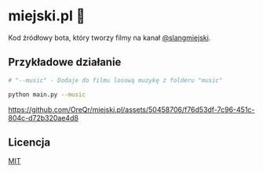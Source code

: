 # miejski.pl 🐀
Kod źródłowy bota, który tworzy filmy na kanał [@slangmiejski](https://www.tiktok.com/@slangmiejski).

## Przykładowe działanie
```sh
# "--music" - Dodaje do filmu losową muzykę z folderu "music"

python main.py --music
```
https://github.com/OreQr/miejski.pl/assets/50458706/f76d53df-7c96-451c-804c-d72b320ae4d8

## Licencja

[MIT](https://github.com/OreQr/miejski.pl/blob/main/LICENSE)
